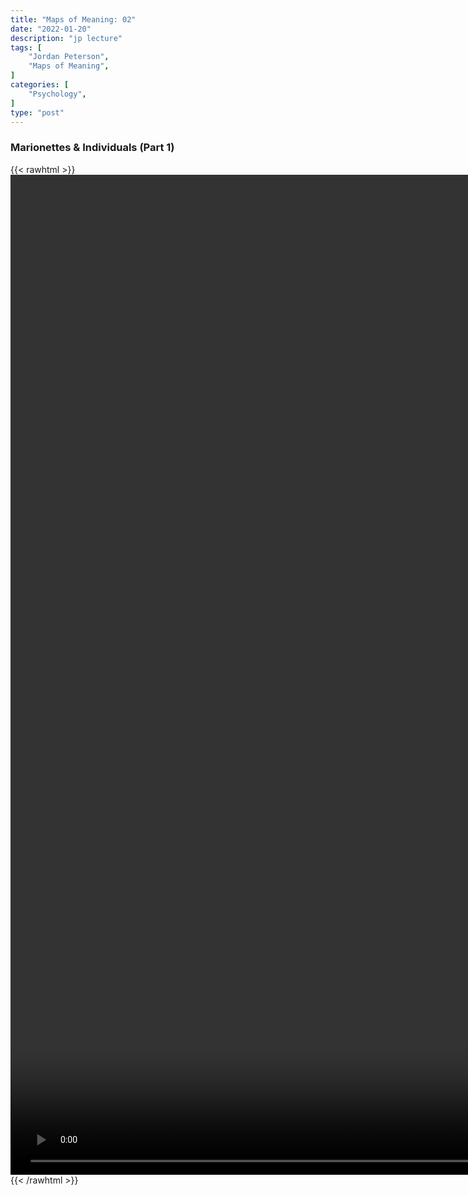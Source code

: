 ```yaml
---
title: "Maps of Meaning: 02"
date: "2022-01-20"
description: "jp lecture"
tags: [
    "Jordan Peterson",
    "Maps of Meaning",
]
categories: [
    "Psychology",
]
type: "post"
---
```

### Marionettes & Individuals (Part 1)
{{< rawhtml >}}
    <video style="height:40vh;width:auto" overflow="hidden" controls>
        <source src="https://lectures.dev00ps.com/maps-of-meaning/2017_Maps_of_Meaning_02_-_Marionettes__6_Individuals__8Part_1_9.mp4" type="video/mp4"> 
    </video>
{{< /rawhtml >}}